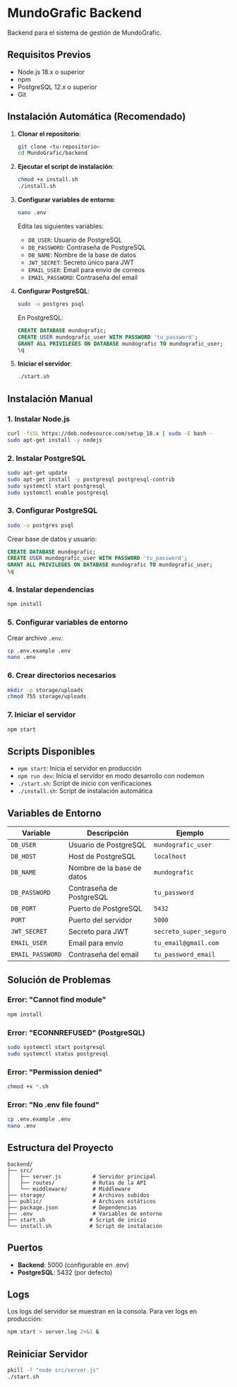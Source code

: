 # MundoGrafic Backend

Backend para el sistema de gestión de MundoGrafic.

## Requisitos Previos

- Node.js 18.x o superior
- npm
- PostgreSQL 12.x o superior
- Git

## Instalación Automática (Recomendado)

1. **Clonar el repositorio**:
   ```bash
   git clone <tu-repositorio>
   cd MundoGrafic/backend
   ```

2. **Ejecutar el script de instalación**:
   ```bash
   chmod +x install.sh
   ./install.sh
   ```

3. **Configurar variables de entorno**:
   ```bash
   nano .env
   ```
   
   Edita las siguientes variables:
   - `DB_USER`: Usuario de PostgreSQL
   - `DB_PASSWORD`: Contraseña de PostgreSQL
   - `DB_NAME`: Nombre de la base de datos
   - `JWT_SECRET`: Secreto único para JWT
   - `EMAIL_USER`: Email para envío de correos
   - `EMAIL_PASSWORD`: Contraseña del email

4. **Configurar PostgreSQL**:
   ```bash
   sudo -u postgres psql
   ```
   
   En PostgreSQL:
   ```sql
   CREATE DATABASE mundografic;
   CREATE USER mundografic_user WITH PASSWORD 'tu_password';
   GRANT ALL PRIVILEGES ON DATABASE mundografic TO mundografic_user;
   \q
   ```

5. **Iniciar el servidor**:
   ```bash
   ./start.sh
   ```

## Instalación Manual

### 1. Instalar Node.js
```bash
curl -fsSL https://deb.nodesource.com/setup_18.x | sudo -E bash -
sudo apt-get install -y nodejs
```

### 2. Instalar PostgreSQL
```bash
sudo apt-get update
sudo apt-get install -y postgresql postgresql-contrib
sudo systemctl start postgresql
sudo systemctl enable postgresql
```

### 3. Configurar PostgreSQL
```bash
sudo -u postgres psql
```

Crear base de datos y usuario:
```sql
CREATE DATABASE mundografic;
CREATE USER mundografic_user WITH PASSWORD 'tu_password';
GRANT ALL PRIVILEGES ON DATABASE mundografic TO mundografic_user;
\q
```

### 4. Instalar dependencias
```bash
npm install
```

### 5. Configurar variables de entorno
Crear archivo `.env`:
```bash
cp .env.example .env
nano .env
```

### 6. Crear directorios necesarios
```bash
mkdir -p storage/uploads
chmod 755 storage/uploads
```

### 7. Iniciar el servidor
```bash
npm start
```

## Scripts Disponibles

- `npm start`: Inicia el servidor en producción
- `npm run dev`: Inicia el servidor en modo desarrollo con nodemon
- `./start.sh`: Script de inicio con verificaciones
- `./install.sh`: Script de instalación automática

## Variables de Entorno

| Variable | Descripción | Ejemplo |
|----------|-------------|---------|
| `DB_USER` | Usuario de PostgreSQL | `mundografic_user` |
| `DB_HOST` | Host de PostgreSQL | `localhost` |
| `DB_NAME` | Nombre de la base de datos | `mundografic` |
| `DB_PASSWORD` | Contraseña de PostgreSQL | `tu_password` |
| `DB_PORT` | Puerto de PostgreSQL | `5432` |
| `PORT` | Puerto del servidor | `5000` |
| `JWT_SECRET` | Secreto para JWT | `secreto_super_seguro` |
| `EMAIL_USER` | Email para envío | `tu_email@gmail.com` |
| `EMAIL_PASSWORD` | Contraseña del email | `tu_password_email` |

## Solución de Problemas

### Error: "Cannot find module"
```bash
npm install
```

### Error: "ECONNREFUSED" (PostgreSQL)
```bash
sudo systemctl start postgresql
sudo systemctl status postgresql
```

### Error: "Permission denied"
```bash
chmod +x *.sh
```

### Error: "No .env file found"
```bash
cp .env.example .env
nano .env
```

## Estructura del Proyecto

```
backend/
├── src/
│   ├── server.js          # Servidor principal
│   ├── routes/            # Rutas de la API
│   └── middleware/        # Middleware
├── storage/               # Archivos subidos
├── public/                # Archivos estáticos
├── package.json           # Dependencias
├── .env                   # Variables de entorno
├── start.sh              # Script de inicio
└── install.sh            # Script de instalación
```

## Puertos

- **Backend**: 5000 (configurable en .env)
- **PostgreSQL**: 5432 (por defecto)

## Logs

Los logs del servidor se muestran en la consola. Para ver logs en producción:

```bash
npm start > server.log 2>&1 &
```

## Reiniciar Servidor

```bash
pkill -f "node src/server.js"
./start.sh
```
